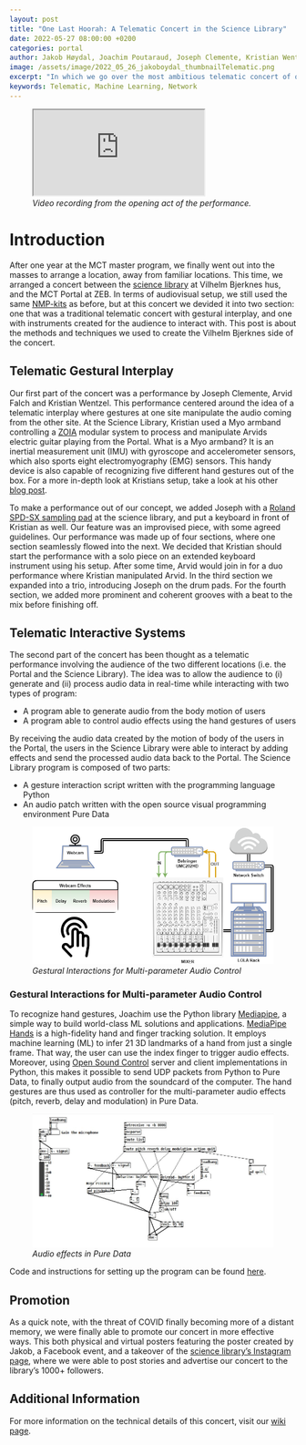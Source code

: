 ```yaml
---
layout: post
title: "One Last Hoorah: A Telematic Concert in the Science Library"
date: 2022-05-27 08:00:00 +0200
categories: portal
author: Jakob Høydal, Joachim Poutaraud, Joseph Clemente, Kristian Wentzel
image: /assets/image/2022_05_26_jakoboydal_thumbnailTelematic.png
excerpt: "In which we go over the most ambitious telematic concert of our MCT careers"
keywords: Telematic, Machine Learning, Network
---
```


<!-- <figure style="float: none">
   <img src="https://drive.google.com/uc?&id=1sNZ9DcuVc1I0w0pORxQB3sq75Q1KLgFh" width="auto"/>
</figure> -->

<figure style="float: none">
  <iframe src="https://drive.google.com/file/d/1unIXcdE1OWvun83b3eha8tw5vUB3qUU1/preview" width="auto" allow="autoplay"></iframe>
  <figcaption><i>Video recording from the opening act of the performance.</i></figcaption>
</figure>

# **Introduction**

After one year at the MCT master program, we finally went out into the masses to arrange a location, away from familiar locations. This time, we arranged a concert between the [science library](https://www.ub.uio.no/bibliotekene/mednat/ureal/) at Vilhelm Bjerknes hus, and the MCT Portal at ZEB. In terms of audiovisual setup, we still used the same [NMP-kits](https://github.com/MCT-master/NMP-Portable-Kits) as before, but at this concert we devided it into two section: one that was a traditional telematic concert with gestural interplay, and one with instruments created for the audience to interact with. This post is about the methods and techniques we used to create the Vilhelm Bjerknes side of the concert.

## **Telematic Gestural Interplay**

Our first part of the concert was a performance by Joseph Clemente, Arvid Falch and Kristian Wentzel. This performance centered around the idea of a telematic interplay where gestures at one site manipulate the audio coming from the other site. At the Science Library, Kristian used a Myo armband controlling a [ZOIA](https://empresseffects.com/products/zoia) modular system to process and manipulate Arvids electric guitar playing from the Portal. What is a Myo armband? It is an inertial measurement unit (IMU) with gyroscope and accelerometer sensors, which also sports eight electromyography (EMG) sensors. This handy device is also capable of recognizing five different hand gestures out of the box. For a more in-depth look at Kristians setup, take a look at his other [blog post](https://mct-master.github.io/portal/2022/05/20/kriswent-extending-the-keyboard-through-motion-capture-and-modular-synthesis.html).

To make a performance out of our concept, we added Joseph with a [Roland SPD-SX sampling pad](https://www.roland.com/global/products/spd-sx/) at the science library, and put a keyboard in front of Kristian as well. Our feature was an improvised piece, with some agreed guidelines. Our performance was made up of four sections, where one section seamlessly flowed into the next. We decided that Kristian should start the performance with a solo piece on an extended keyboard instrument using his setup. After some time, Arvid would join in for a duo performance where Kristian manipulated Arvid. In the third section we expanded into a trio, introducing Joseph on the drum pads. For the fourth section, we added more prominent and coherent grooves with a beat to the mix before finishing off.

## **Telematic Interactive Systems**

The second part of the concert has been thought as a telematic performance involving the audience of the two different locations (i.e. the Portal and the Science Library). The idea was to allow the audience to (i) generate and (ii) process audio data in real-time while interacting with two types of program:

- A program able to generate audio from the body motion of users
- A program able to control audio effects using the hand gestures of users

By receiving the audio data created by the motion of body of the users in the Portal, the users in the Science Library were able to interact by adding effects and send the processed audio data back to the Portal. The Science Library program is composed of two parts:

- A gesture interaction script written with the programming language Python
- An audio patch written with the open source visual programming environment Pure Data

<figure style="float: none">
   <img src="/assets/image/2022_05_21_joachipo_webcam.png" alt="Gestural Interactions" title="" width="auto"/>
   <figcaption><i>Gestural Interactions for Multi-parameter Audio Control</i></figcaption>
</figure>

### **Gestural Interactions for Multi-parameter Audio Control**

To recognize hand gestures, Joachim use the Python library [Mediapipe](https://pypi.org/project/mediapipe/), a simple way to build world-class ML solutions and applications. [MediaPipe Hands](https://google.github.io/mediapipe/solutions/hands) is a high-fidelity hand and finger tracking solution. It employs machine learning (ML) to infer 21 3D landmarks of a hand from just a single frame. That way, the user can use the index finger to trigger audio effects. Moreover, using [Open Sound Control](https://pypi.org/project/python-osc/) server and client implementations in Python, this makes it possible to send UDP packets from Python to Pure Data, to finally output audio from the soundcard of the computer. The hand gestures are thus used as controller for the multi-parameter audio effects (pitch, reverb, delay and modulation) in Pure Data.

<figure style="float: none">
   <img src="/assets/image/2022_05_21_joachipo_pdpatch.jpg" alt="Pure Data patch" title="" width="auto"/>
   <figcaption><i>Audio effects in Pure Data</i></figcaption>
</figure>

Code and instructions for setting up the program can be found [here](https://github.com/joachimpoutaraud/real-time-hand-gesture-recognition-for-audio-processing).

## **Promotion**

As a quick note, with the threat of COVID finally becoming more of a distant memory, we were finally able to promote our concert in more effective ways. This both physical and virtual posters featuring the poster created by Jakob, a Facebook event, and a takeover of the [science library’s Instagram page](https://instagram.com/realfagsbiblioteket?igshid=YmMyMTA2M2Y=), where we were able to post stories and advertise our concert to the library’s 1000+ followers.

## **Additional Information**

For more information on the technical details of this concert, visit our [wiki page](https://github.com/MCT-master/portal-wiki/wiki/End-semester-Concert-Spring-2022-Between-MCT-Portal-and-Science-Library).
